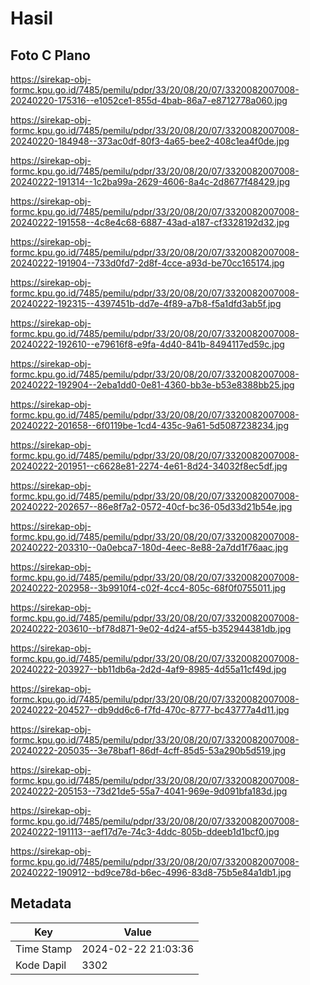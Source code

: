 # Hasil

## Foto C Plano

https://sirekap-obj-formc.kpu.go.id/7485/pemilu/pdpr/33/20/08/20/07/3320082007008-20240220-175316--e1052ce1-855d-4bab-86a7-e8712778a060.jpg

https://sirekap-obj-formc.kpu.go.id/7485/pemilu/pdpr/33/20/08/20/07/3320082007008-20240220-184948--373ac0df-80f3-4a65-bee2-408c1ea4f0de.jpg

https://sirekap-obj-formc.kpu.go.id/7485/pemilu/pdpr/33/20/08/20/07/3320082007008-20240222-191314--1c2ba99a-2629-4606-8a4c-2d8677f48429.jpg

https://sirekap-obj-formc.kpu.go.id/7485/pemilu/pdpr/33/20/08/20/07/3320082007008-20240222-191558--4c8e4c68-6887-43ad-a187-cf3328192d32.jpg

https://sirekap-obj-formc.kpu.go.id/7485/pemilu/pdpr/33/20/08/20/07/3320082007008-20240222-191904--733d0fd7-2d8f-4cce-a93d-be70cc165174.jpg

https://sirekap-obj-formc.kpu.go.id/7485/pemilu/pdpr/33/20/08/20/07/3320082007008-20240222-192315--4397451b-dd7e-4f89-a7b8-f5a1dfd3ab5f.jpg

https://sirekap-obj-formc.kpu.go.id/7485/pemilu/pdpr/33/20/08/20/07/3320082007008-20240222-192610--e79616f8-e9fa-4d40-841b-8494117ed59c.jpg

https://sirekap-obj-formc.kpu.go.id/7485/pemilu/pdpr/33/20/08/20/07/3320082007008-20240222-192904--2eba1dd0-0e81-4360-bb3e-b53e8388bb25.jpg

https://sirekap-obj-formc.kpu.go.id/7485/pemilu/pdpr/33/20/08/20/07/3320082007008-20240222-201658--6f0119be-1cd4-435c-9a61-5d5087238234.jpg

https://sirekap-obj-formc.kpu.go.id/7485/pemilu/pdpr/33/20/08/20/07/3320082007008-20240222-201951--c6628e81-2274-4e61-8d24-34032f8ec5df.jpg

https://sirekap-obj-formc.kpu.go.id/7485/pemilu/pdpr/33/20/08/20/07/3320082007008-20240222-202657--86e8f7a2-0572-40cf-bc36-05d33d21b54e.jpg

https://sirekap-obj-formc.kpu.go.id/7485/pemilu/pdpr/33/20/08/20/07/3320082007008-20240222-203310--0a0ebca7-180d-4eec-8e88-2a7dd1f76aac.jpg

https://sirekap-obj-formc.kpu.go.id/7485/pemilu/pdpr/33/20/08/20/07/3320082007008-20240222-202958--3b9910f4-c02f-4cc4-805c-68f0f0755011.jpg

https://sirekap-obj-formc.kpu.go.id/7485/pemilu/pdpr/33/20/08/20/07/3320082007008-20240222-203610--bf78d871-9e02-4d24-af55-b352944381db.jpg

https://sirekap-obj-formc.kpu.go.id/7485/pemilu/pdpr/33/20/08/20/07/3320082007008-20240222-203927--bb11db6a-2d2d-4af9-8985-4d55a11cf49d.jpg

https://sirekap-obj-formc.kpu.go.id/7485/pemilu/pdpr/33/20/08/20/07/3320082007008-20240222-204527--db9dd6c6-f7fd-470c-8777-bc43777a4d11.jpg

https://sirekap-obj-formc.kpu.go.id/7485/pemilu/pdpr/33/20/08/20/07/3320082007008-20240222-205035--3e78baf1-86df-4cff-85d5-53a290b5d519.jpg

https://sirekap-obj-formc.kpu.go.id/7485/pemilu/pdpr/33/20/08/20/07/3320082007008-20240222-205153--73d21de5-55a7-4041-969e-9d091bfa183d.jpg

https://sirekap-obj-formc.kpu.go.id/7485/pemilu/pdpr/33/20/08/20/07/3320082007008-20240222-191113--aef17d7e-74c3-4ddc-805b-ddeeb1d1bcf0.jpg

https://sirekap-obj-formc.kpu.go.id/7485/pemilu/pdpr/33/20/08/20/07/3320082007008-20240222-190912--bd9ce78d-b6ec-4996-83d8-75b5e84a1db1.jpg


## Metadata

| Key        | Value               |
| ---------- | ------------------- |
| Time Stamp | 2024-02-22 21:03:36 |
| Kode Dapil | 3302                |



